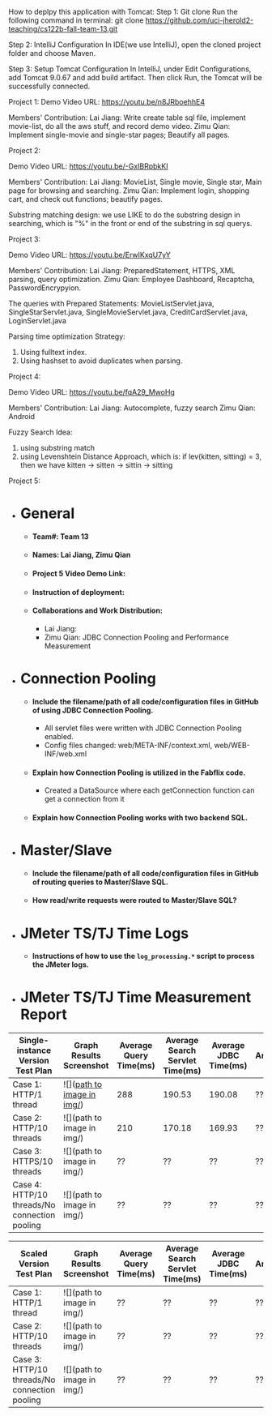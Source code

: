 

How to deplpy this application with Tomcat:
Step 1: Git clone
Run the following command in terminal:
git clone https://github.com/uci-jherold2-teaching/cs122b-fall-team-13.git

Step 2: IntelliJ Configuration
In IDE(we use IntelliJ), open the cloned project folder and choose Maven.

Step 3: Setup Tomcat Configuration
In IntelliJ, under Edit Configurations, add Tomcat 9.0.67 and add build artifact.
Then click Run, the Tomcat will be successfully connected.

Project 1:
Demo Video URL:
https://youtu.be/n8JRboehhE4

Members' Contribution:
Lai Jiang: Write create table sql file, implement movie-list, do all the aws stuff, and record demo video.
Zimu Qian: Implement single-movie and single-star pages; Beautify all pages.

Project 2:

Demo Video URL:
https://youtu.be/-GxIBRpbkKI


Members' Contribution:
Lai Jiang: MovieList, Single movie, Single star, Main page for browsing and searching.
Zimu Qian: Implement login, shopping cart, and check out functions; beautify pages.

Substring matching design: we use LIKE to do the substring design in searching, which is "%" in the front or end of the substring in sql querys.


Project 3:

Demo Video URL:
https://youtu.be/ErwIKxqU7yY

Members' Contribution:
Lai Jiang: PreparedStatement, HTTPS, XML parsing, query optimization.
Zimu Qian: Employee Dashboard, Recaptcha, PasswordEncrypyion.

The queries with Prepared Statements: MovieListServlet.java, SingleStarServlet.java, SingleMovieServlet.java, CreditCardServlet.java, LoginServlet.java

Parsing time optimization Strategy:
1. Using fulltext index.
2. Using hashset to avoid duplicates when parsing.


Project 4:

Demo Video URL:
https://youtu.be/fqA29_MwoHg

Members' Contribution:
Lai Jiang: Autocomplete, fuzzy search
Zimu Qian: Android

Fuzzy Search Idea:
1. using substring match
2. using Levenshtein Distance Approach, which is: if lev(kitten, sitting) = 3, then we have kitten -> sitten -> sittin -> sitting


Project 5:
- # General
    - #### Team#: Team 13
    
    - #### Names: Lai Jiang, Zimu Qian
    
    - #### Project 5 Video Demo Link:

    - #### Instruction of deployment:

    - #### Collaborations and Work Distribution:
        - Lai Jiang:
        - Zimu Qian: JDBC Connection Pooling and Performance Measurement


- # Connection Pooling
    - #### Include the filename/path of all code/configuration files in GitHub of using JDBC Connection Pooling.
        - All servlet files were written with JDBC Connection Pooling enabled.
        - Config files changed: web/META-INF/context.xml, web/WEB-INF/web.xml
    
    - #### Explain how Connection Pooling is utilized in the Fabflix code.
        - Created a DataSource where each getConnection function can get a connection from it
    
    - #### Explain how Connection Pooling works with two backend SQL.
    

- # Master/Slave
    - #### Include the filename/path of all code/configuration files in GitHub of routing queries to Master/Slave SQL.

    - #### How read/write requests were routed to Master/Slave SQL?
    

- # JMeter TS/TJ Time Logs
    - #### Instructions of how to use the `log_processing.*` script to process the JMeter logs.


- # JMeter TS/TJ Time Measurement Report

| **Single-instance Version Test Plan**          | **Graph Results Screenshot** | **Average Query Time(ms)** | **Average Search Servlet Time(ms)** | **Average JDBC Time(ms)** | **Analysis** |
|------------------------------------------------|------------------------------|----------------------------|-------------------------------------|---------------------------|--------------|
| Case 1: HTTP/1 thread                          | ![]([path to image in img/](https://drive.google.com/file/d/1SKEfaoHmc5QUY0psM-L3fncMR5NzLvyS/view?usp=share_link))   | 288                        | 190.53                              | 190.08                    | ??           |
| Case 2: HTTP/10 threads                        | ![](path to image in img/)   | 210                         | 170.18                                  | 169.93                        | ??           |
| Case 3: HTTPS/10 threads                       | ![](path to image in img/)   | ??                         | ??                                  | ??                        | ??           |
| Case 4: HTTP/10 threads/No connection pooling  | ![](path to image in img/)   | ??                         | ??                                  | ??                        | ??           |

| **Scaled Version Test Plan**                   | **Graph Results Screenshot** | **Average Query Time(ms)** | **Average Search Servlet Time(ms)** | **Average JDBC Time(ms)** | **Analysis** |
|------------------------------------------------|------------------------------|----------------------------|-------------------------------------|---------------------------|--------------|
| Case 1: HTTP/1 thread                          | ![](path to image in img/)   | ??                         | ??                                  | ??                        | ??           |
| Case 2: HTTP/10 threads                        | ![](path to image in img/)   | ??                         | ??                                  | ??                        | ??           |
| Case 3: HTTP/10 threads/No connection pooling  | ![](path to image in img/)   | ??                         | ??                                  | ??                        | ??           |
